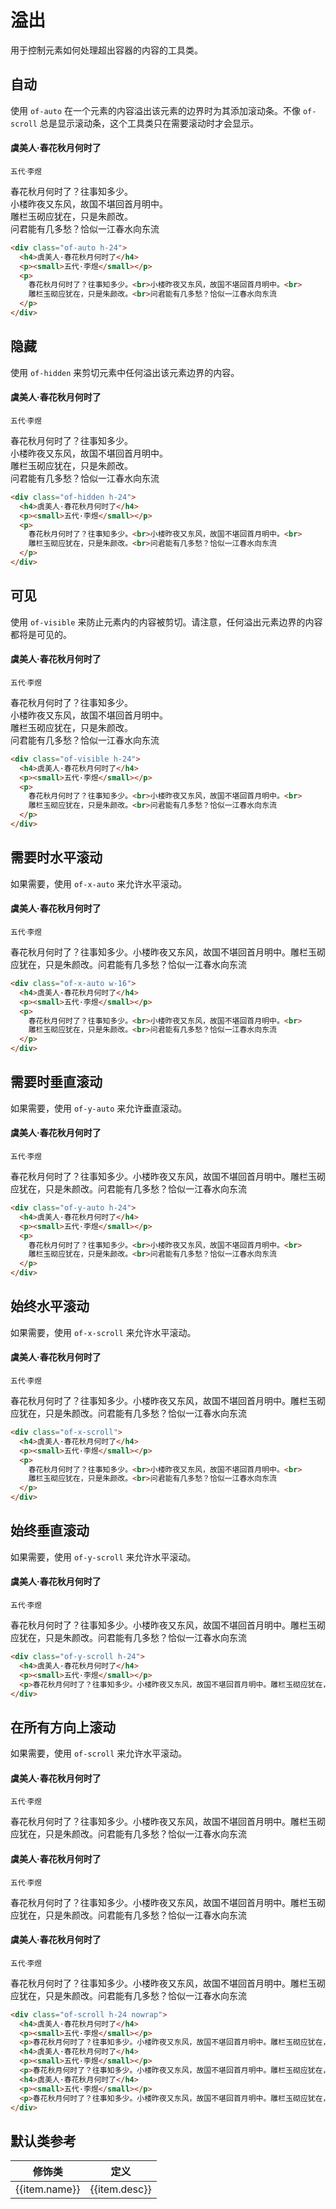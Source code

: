 # 溢出

用于控制元素如何处理超出容器的内容的工具类。

## 自动

使用 `of-auto` 在一个元素的内容溢出该元素的边界时为其添加滚动条。不像 `of-scroll` 总是显示滚动条，这个工具类只在需要滚动时才会显示。

<Example>
  <div class="bd of-auto h-24">
    <h4>虞美人·春花秋月何时了</h4>
    <p><small>五代·李煜</small></p>
    <p>
      春花秋月何时了？往事知多少。<br>小楼昨夜又东风，故国不堪回首月明中。<br>
      雕栏玉砌应犹在，只是朱颜改。<br>问君能有几多愁？恰似一江春水向东流
    </p>
  </div>
</Example>

```html
<div class="of-auto h-24">
  <h4>虞美人·春花秋月何时了</h4>
  <p><small>五代·李煜</small></p>
  <p>
    春花秋月何时了？往事知多少。<br>小楼昨夜又东风，故国不堪回首月明中。<br>
    雕栏玉砌应犹在，只是朱颜改。<br>问君能有几多愁？恰似一江春水向东流
  </p>
</div>
```

## 隐藏

使用 `of-hidden` 来剪切元素中任何溢出该元素边界的内容。

<Example>
  <div class="bd of-hidden h-24">
    <h4>虞美人·春花秋月何时了</h4>
    <p><small>五代·李煜</small></p>
    <p>
      春花秋月何时了？往事知多少。<br>小楼昨夜又东风，故国不堪回首月明中。<br>
      雕栏玉砌应犹在，只是朱颜改。<br>问君能有几多愁？恰似一江春水向东流
    </p>
  </div>
</Example>

```html
<div class="of-hidden h-24">
  <h4>虞美人·春花秋月何时了</h4>
  <p><small>五代·李煜</small></p>
  <p>
    春花秋月何时了？往事知多少。<br>小楼昨夜又东风，故国不堪回首月明中。<br>
    雕栏玉砌应犹在，只是朱颜改。<br>问君能有几多愁？恰似一江春水向东流
  </p>
</div>
```

## 可见

使用 `of-visible` 来防止元素内的内容被剪切。请注意，任何溢出元素边界的内容都将是可见的。

<Example>
  <div class="bd of-visible h-24">
    <h4>虞美人·春花秋月何时了</h4>
    <p><small>五代·李煜</small></p>
    <p>
      春花秋月何时了？往事知多少。<br>小楼昨夜又东风，故国不堪回首月明中。<br>
      雕栏玉砌应犹在，只是朱颜改。<br>问君能有几多愁？恰似一江春水向东流
    </p>
  </div>
</Example>

```html
<div class="of-visible h-24">
  <h4>虞美人·春花秋月何时了</h4>
  <p><small>五代·李煜</small></p>
  <p>
    春花秋月何时了？往事知多少。<br>小楼昨夜又东风，故国不堪回首月明中。<br>
    雕栏玉砌应犹在，只是朱颜改。<br>问君能有几多愁？恰似一江春水向东流
  </p>
</div>
```

## 需要时水平滚动

如果需要，使用 `of-x-auto` 来允许水平滚动。

<Example>
  <div class="bd of-x-auto nowrap">
    <h4>虞美人·春花秋月何时了</h4>
    <p><small>五代·李煜</small></p>
    <p>春花秋月何时了？往事知多少。小楼昨夜又东风，故国不堪回首月明中。雕栏玉砌应犹在，只是朱颜改。问君能有几多愁？恰似一江春水向东流</p>
  </div>
</Example>

```html
<div class="of-x-auto w-16">
  <h4>虞美人·春花秋月何时了</h4>
  <p><small>五代·李煜</small></p>
  <p>
    春花秋月何时了？往事知多少。<br>小楼昨夜又东风，故国不堪回首月明中。<br>
    雕栏玉砌应犹在，只是朱颜改。<br>问君能有几多愁？恰似一江春水向东流
  </p>
</div>
```

## 需要时垂直滚动

如果需要，使用 `of-y-auto` 来允许垂直滚动。

<Example>
  <div class="bd of-y-auto h-24">
    <h4>虞美人·春花秋月何时了</h4>
    <p><small>五代·李煜</small></p>
    <p>春花秋月何时了？往事知多少。小楼昨夜又东风，故国不堪回首月明中。雕栏玉砌应犹在，只是朱颜改。问君能有几多愁？恰似一江春水向东流</p>
  </div>
</Example>

```html
<div class="of-y-auto h-24">
  <h4>虞美人·春花秋月何时了</h4>
  <p><small>五代·李煜</small></p>
  <p>
    春花秋月何时了？往事知多少。<br>小楼昨夜又东风，故国不堪回首月明中。<br>
    雕栏玉砌应犹在，只是朱颜改。<br>问君能有几多愁？恰似一江春水向东流
  </p>
</div>
```

## 始终水平滚动

如果需要，使用 `of-x-scroll` 来允许水平滚动。

<Example>
  <div class="bd of-x-scroll">
    <h4>虞美人·春花秋月何时了</h4>
    <p><small>五代·李煜</small></p>
    <p>春花秋月何时了？往事知多少。小楼昨夜又东风，故国不堪回首月明中。雕栏玉砌应犹在，只是朱颜改。问君能有几多愁？恰似一江春水向东流</p>
  </div>
</Example>

```html
<div class="of-x-scroll">
  <h4>虞美人·春花秋月何时了</h4>
  <p><small>五代·李煜</small></p>
  <p>
    春花秋月何时了？往事知多少。<br>小楼昨夜又东风，故国不堪回首月明中。<br>
    雕栏玉砌应犹在，只是朱颜改。<br>问君能有几多愁？恰似一江春水向东流
  </p>
</div>
```

## 始终垂直滚动

如果需要，使用 `of-y-scroll` 来允许水平滚动。

<Example>
  <div class="bd of-y-scroll h-24">
    <h4>虞美人·春花秋月何时了</h4>
    <p><small>五代·李煜</small></p>
    <p>春花秋月何时了？往事知多少。小楼昨夜又东风，故国不堪回首月明中。雕栏玉砌应犹在，只是朱颜改。问君能有几多愁？恰似一江春水向东流</p>
  </div>
</Example>

```html
<div class="of-y-scroll h-24">
  <h4>虞美人·春花秋月何时了</h4>
  <p><small>五代·李煜</small></p>
  <p>春花秋月何时了？往事知多少。小楼昨夜又东风，故国不堪回首月明中。雕栏玉砌应犹在，只是朱颜改。问君能有几多愁？恰似一江春水向东流</p>
</div>
```

## 在所有方向上滚动

如果需要，使用 `of-scroll` 来允许水平滚动。

<Example>
  <div class="bd of-scroll h-24 nowrap">
    <h4>虞美人·春花秋月何时了</h4>
    <p><small>五代·李煜</small></p>
    <p>春花秋月何时了？往事知多少。小楼昨夜又东风，故国不堪回首月明中。雕栏玉砌应犹在，只是朱颜改。问君能有几多愁？恰似一江春水向东流</p>
    <h4>虞美人·春花秋月何时了</h4>
    <p><small>五代·李煜</small></p>
    <p>春花秋月何时了？往事知多少。小楼昨夜又东风，故国不堪回首月明中。雕栏玉砌应犹在，只是朱颜改。问君能有几多愁？恰似一江春水向东流</p>
    <h4>虞美人·春花秋月何时了</h4>
    <p><small>五代·李煜</small></p>
    <p>春花秋月何时了？往事知多少。小楼昨夜又东风，故国不堪回首月明中。雕栏玉砌应犹在，只是朱颜改。问君能有几多愁？恰似一江春水向东流</p>
  </div>
</Example>

```html
<div class="of-scroll h-24 nowrap">
  <h4>虞美人·春花秋月何时了</h4>
  <p><small>五代·李煜</small></p>
  <p>春花秋月何时了？往事知多少。小楼昨夜又东风，故国不堪回首月明中。雕栏玉砌应犹在，只是朱颜改。问君能有几多愁？恰似一江春水向东流</p>
  <h4>虞美人·春花秋月何时了</h4>
  <p><small>五代·李煜</small></p>
  <p>春花秋月何时了？往事知多少。小楼昨夜又东风，故国不堪回首月明中。雕栏玉砌应犹在，只是朱颜改。问君能有几多愁？恰似一江春水向东流</p>
  <h4>虞美人·春花秋月何时了</h4>
  <p><small>五代·李煜</small></p>
  <p>春花秋月何时了？往事知多少。小楼昨夜又东风，故国不堪回首月明中。雕栏玉砌应犹在，只是朱颜改。问君能有几多愁？恰似一江春水向东流</p>
</div>
```

## 默认类参考

<Example>
  <table class="table">
    <thead>
      <tr>
        <th>修饰类</th>
        <th>定义</th>
      </tr>
    </thead>
    <tbody>
      <tr v-for="item in overflowJson">
        <td>{{item.name}}</td>
        <td>{{item.desc}}</td>
      </tr>
    </tbody>
   </table>
</Example>

<script setup>
  const overflowJson = [
    {name: 'of-auto', desc: 'overflow: auto;'},
    {name: 'of-hidden', desc: 'overflow: hidden;'},
    {name: 'of-clip', desc: 'text-overflow: clip;'},
    {name: 'of-visible', desc: 'overflow: visible;'},
    {name: 'of-scroll', desc: 'overflow: scroll;'},
    {name: 'of-x-auto', desc: 'overflow-x: auto;'},
    {name: 'of-y-auto', desc: 'overflow-y: auto;'},
    {name: 'of-x-hidden', desc: 'overflow-x: hidden;'},
    {name: 'of-y-hidden', desc: 'overflow-y: hidden;'},
    {name: 'of-x-visible', desc: 'overflow-x: visible;'},
    {name: 'of-y-visible', desc: 'overflow-y: visible;'},
    {name: 'of-x-scroll', desc: 'overflow-x: scroll;'},
    {name: 'of-y-scroll', desc: 'overflow-y: scroll;'},
  ]
</script>